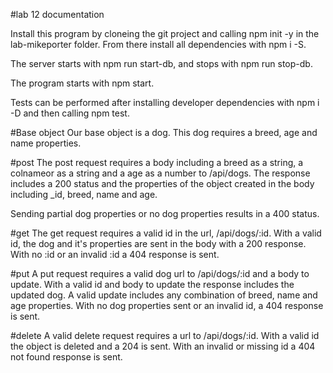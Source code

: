 #lab 12 documentation


Install this program by cloneing the git project and calling npm init -y in the lab-mikeporter folder. From there install all dependencies with npm i -S.

The server starts with npm run start-db, and stops with npm run stop-db.

The program starts with npm start.

Tests can be performed after installing developer dependencies with npm i -D and then calling npm test.

#Base object
Our base object is a dog. This dog requires a breed, age and name properties.

#post
The post request requires a body including a breed as a string, a colnameor as a string and a age as a number to /api/dogs. The response includes a 200 status and the properties of the object created in the body including \_id, breed, name and age.

Sending partial dog properties or no dog properties results in a 400 status.

#get
The get request requires a valid id in the url, /api/dogs/:id. With a valid id, the dog and it's properties are sent in the body with a 200 response. With no :id or an invalid :id a 404 response is sent.

#put
A put request requires a valid dog url to /api/dogs/:id and a body to update. With a valid id and body to update the response includes the updated dog. A valid update includes any combination of breed, name and age properties. With no dog properties sent or an invalid id, a 404 response is sent.

#delete
A valid delete request requires a url to /api/dogs/:id. With a valid id the object is deleted and a 204 is sent. With an invalid or missing id a 404 not found response is sent.
